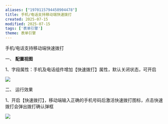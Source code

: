 ```yaml
---
aliases: ["1970115794450904478"]
title: 手机/电话支持移动端快速拨打
created: 2025-07-15
modified: 2025-07-15
tags: ['表单引擎']
theme: 表单引擎
---
```


手机/电话支持移动端快速拨打

一、 **配置视图**

1、字段属性：手机及电话组件增加【快速拨打】属性，默认关闭状态，可开启

**![](https://myhelpdoc.oss-cn-heyuan.aliyuncs.com/mdimages/26ae85279b1ab9785786803b88e8e28c.jpg)**

二、 运行效果

1、开启【快速拨打】，移动端输入正确的手机号码后激活快速拨打图标，点击快速拨打会弹出拨打确认弹框

![](https://myhelpdoc.oss-cn-heyuan.aliyuncs.com/mdimages/c4ae2113f3cb196a468efc8249ed2671.jpg)

